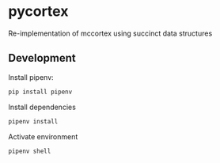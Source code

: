 # pycortex
Re-implementation of mccortex using succinct data structures

## Development

Install pipenv:
```bash
pip install pipenv
```

Install dependencies
```bash
pipenv install
```

Activate environment
```bash
pipenv shell
```
